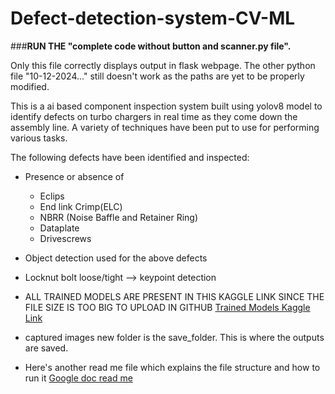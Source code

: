 # Defect-detection-system-CV-ML

###**RUN THE "complete code without button and scanner.py file".**  

Only this file correctly displays output in flask webpage. The other python file "10-12-2024..." still doesn't work as the paths are yet to be properly modified.

This is a ai based component inspection system built using yolov8 model to identify defects on turbo chargers in real time as they come down the assembly line. A variety of techniques have been put to use for performing various tasks. 

The following defects have been identified and inspected:  
- Presence or absence of
   - Eclips
   - End link Crimp(ELC)
   - NBRR (Noise Baffle and Retainer Ring)
   - Dataplate
   - Drivescrews
- Object detection used for the above defects
- Locknut bolt loose/tight --> keypoint detection

- ALL TRAINED MODELS ARE PRESENT IN THIS KAGGLE LINK SINCE THE FILE SIZE IS TOO BIG TO UPLOAD IN GITHUB [Trained Models Kaggle Link](https://www.kaggle.com/models/bhavnab/defect-detection-training-models-and-wts)
- captured images new folder is the save_folder. This is where the outputs are saved.
- Here's another read me file which explains the file structure and how to run it [Google doc read me](https://docs.google.com/document/d/1tCC1y46SGV-2O-KF5sP12R3Th_FADdJ1Jfke5F4nMNA/edit?tab=t.0)
